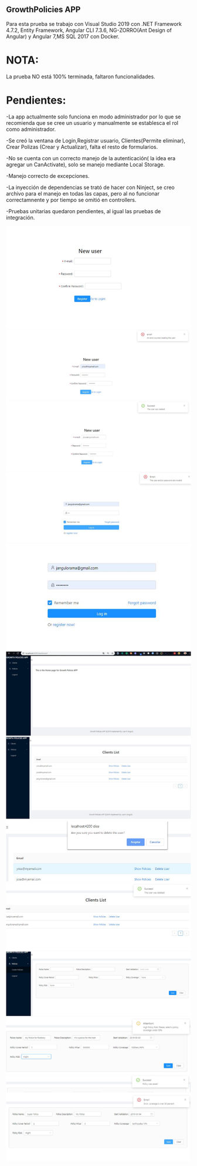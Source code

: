 ## GrowthPolicies APP

Para esta prueba se trabajo con Visual Studio 2019 con .NET Framework 4.7.2, Entity Framework, Angular CLI 7.3.6, NG-ZORRO(Ant Design of Angular) y Angular 7,MS SQL 2017 con Docker.

# NOTA:
La prueba NO está 100% terminada, faltaron funcionalidades.

# Pendientes:
-La app actualmente solo funciona en modo administrador por lo que se recomienda que se cree un usuario y manualmente se establesca el rol como administrador.

-Se creó la ventana de Login,Registrar usuario, Clientes(Permite eliminar), Crear Polizas (Crear y Actualizar), falta el resto de formularios.

-No se cuenta con un correcto manejo de la autenticación( la idea era agregar un CanActivate), solo se manejo mediante Local Storage.

-Manejo correcto de excepciones.

-La inyección de dependencias se trató de hacer con Ninject, se creo archivo para el manejo en todas las capas, pero al no funcionar correctamnente y por tiempo se omitió  en controllers.

-Pruebas unitarias quedaron pendientes, al igual las pruebas de integración.



![Step0](https://raw.githubusercontent.com/gersof/GrowthPolicies/master/Images/0.JPG)
![Step0](https://raw.githubusercontent.com/gersof/GrowthPolicies/master/Images/1.JPG)
![Step0](https://raw.githubusercontent.com/gersof/GrowthPolicies/master/Images/2.JPG)
![Step0](https://raw.githubusercontent.com/gersof/GrowthPolicies/master/Images/3.JPG)
![Step0](https://raw.githubusercontent.com/gersof/GrowthPolicies/master/Images/4.JPG)
![Step0](https://raw.githubusercontent.com/gersof/GrowthPolicies/master/Images/5.JPG)
![Step0](https://raw.githubusercontent.com/gersof/GrowthPolicies/master/Images/6.JPG)
![Step0](https://raw.githubusercontent.com/gersof/GrowthPolicies/master/Images/7.JPG)
![Step0](https://raw.githubusercontent.com/gersof/GrowthPolicies/master/Images/8.JPG)
![Step0](https://raw.githubusercontent.com/gersof/GrowthPolicies/master/Images/9.JPG)
![Step0](https://raw.githubusercontent.com/gersof/GrowthPolicies/master/Images/10.JPG)
![Step0](https://raw.githubusercontent.com/gersof/GrowthPolicies/master/Images/11.JPG)
![Step0](https://raw.githubusercontent.com/gersof/GrowthPolicies/master/Images/12.JPG)

